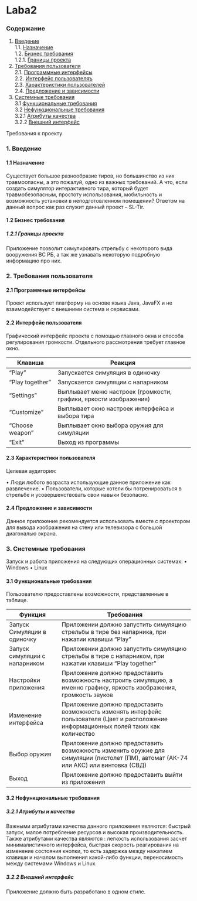 # Laba2
### Содержание
1. [Введение](#1)<br>
  1.1. [Назначение](#1.1)<br>
  1.2. [Бизнес требования](#1.2)<br>
    1.2.1. [Границы проекта](#1.2.1)<br>
2. [Требования пользователя](#2) <br>
  2.1. [Программные интерфейсы](#2.1) <br>
  2.2. [Интерфейс пользователяъ](#2.2) <br>
  2.3. [Характеристики пользователей](#2.3) <br>
  2.4. [Предложение и зависимости](#2.4) <br>
3. [Системные требования](#3) <br>
  3.1 [Функциональные требования](#3.1) <br>
  3.2 [Нефункциональные требования](#3.2) <br>
    3.2.1 [Атрибуты качества](#3.2.1) <br>
    3.2.2 [Внешний интерфейс](#3.2.2) <br>

Требования к проекту

### 1. Введение <a name="1"></a>

#### 1.1 Назначение <a name="1.1"></a>

Существует большое разнообразие тиров, но большинство из них травмоопасны, а это пожалуй, одно из важных требований.
А что, если создать симулятор интерактивного тира, который будет травмобезопасным, простоту использования, мобильность и возможность установки в неподготовленном помещении? Ответом на данный вопрос как раз служит данный проект – SL-Tir.

#### 1.2 Бизнес требования <a name="1.2"></a>

##### 1.2.1 Границы проекта <a name="1.2.1"></a>
Приложение позволит симулировать стрельбу с некоторого вида вооружения ВС РБ, а так же узнавать некоторую подробную информацию про них.

### 2. Требования пользователя <a name="2"></a>

#### 2.1 Программные интерфейсы <a name="2.1"></a>

Проект использует платформу на основе языка Java, JavaFX и не взаимодействует с внешними система и сервисами.

#### 2.2 Интерфейс пользователя <a name="2.2"></a>

Графический интерфейс проекта с помощью  главного окна и способа регулирования громкости. Отдельного рассмотрения требует главное окно.

|Клавиша|Реакция
---|---
|“Play”|Запускается симуляция в одиночку|
|“Play together”|Запускается симуляции с напарником|
|“Settings”|Выплывает меню настроек (громкости, графики, яркости изображения)|
|“Customize”|Выплывает окно настроек интерфейса и выбора тира|
|“Choose weapon”|Выплывает окно выбора оружия для симуляции|
|“Exit”|Выход из программы|



#### 2.3 Характеристики пользователя <a name="2.3"></a>

Целевая аудитория:

•	Люди любого возраста использующие данное приложение как развлечение.
•	Пользователи, которые хотели бы потренироваться в стрельбе и усовершенствовать свои навыки безопасно.

#### 2.4 Предложение и зависимости <a name="2.4"></a>

Данное приложение рекомендуется использовать вместе с проектором для вывода изображения на стену или телевизора с большой диагональю экрана.

### 3. Системные требования <a name="3"></a>

Запуск и работа приложения на следующих операционных системах:
•	Windows
•	Linux

#### 3.1 Функциональные требования <a name="3.1"></a>

Пользователю предоставлены возможности, представленные в таблице.

|Функция	| Требования|
---|---
|Запуск Симуляции в одиночку | Приложении должно запустить симуляцию стрельбы в тире без напарника, при нажатии клавиши “Play”|
|Запуск симуляции с напарником | Приложении должно запустить симуляцию стрельбы в тире с напарником, при нажатии клавиши “Play together” |
|Настройки приложения | Приложение должно предоставить возможность настроить симуляцию, а именно графику, яркость изображения, громкость звуков|
|Изменение интерфейса|Приложение должно предоставить возможность изменять интерфейс пользователя (Цвет и расположение информационных полей таких как количество|                      	   |патронов), а также выбор самого тира изменение места тира (поле либо помещение)|
|Выбор оружия | Приложение должно предоставить возможность изменить оружие для симуляции (пистолет (ПМ), автомат (АК-74 или АКС) или винтовка (СВД)|
|Выход | Приложение должно предоставить выйти из приложения|

#### 3.2 Нефункциональные требования <a name="3.2"></a>

##### 3.2.1 Атрибуты и качества <a name="3.2.1"></a>
	
Важными атрибутами качества данного приложения являются: быстрый запуск, малое потребление ресурсов и высокая производительность.
Также атрибутами качества являются : легкость использования засчет минималистичного интерфейса, быстрая скорость реагирования на изменение состояния кнопки, то есть задержка между нажатием клавиши и началом выполнения какой-либо функции, переносимость между системами Windows и Linux.

##### 3.2.2 Внешний интерфейс <a name="3.2.2"></a>
	
Приложение должно быть разработано в одном стиле.

